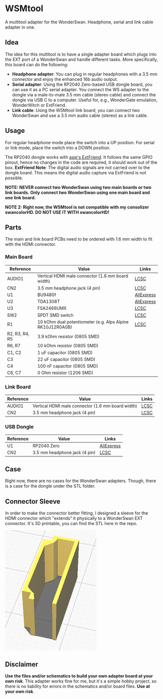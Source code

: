 # WSMtool
A multitool adapter for the WonderSwan. Headphone, serial and link cable adapter in one.

## Idea
The idea for this multitool is to have a single adapter board which plugs into the EXT port of a WonderSwan and handle different tasks.
More specifically, this board can do the following:
* **Headphone adapter**: You can plug in regular headphones with a 3.5 mm connector and enjoy the enhanced 16b audio output.
* **Serial adapter**: Using the RP2040 Zero-based USB dongle board, you can use it as a PC serial adapter. You connect the WS adapter to the dongle via a male-to-male 3.5 mm cable (stereo cable) and connect the dongle via USB C to a computer. Useful for, e.g., WonderGate emulation, WonderWitch or ExtFriend.
* **Link cable**: Using the WSMtool link board, you can connect two WonderSwan and use a 3.5 mm audio cable (stereo) as a link cable.

## Usage
For regular headphone mode place the switch into a UP position.
For serial or link mode, place the switch into a DOWN position.

The RP2040 dongle works with [asie's ExtFriend](https://github.com/WonderfulToolchain/ws-extfriend).
It follows the same GPIO pinout, hence no changes in the code are required, it should work out of the box.
**ExtFriend Note**: The digital audio signals are not carried over to the dongle board.
This means the digital audio capture via ExtFriend is not possible.

**NOTE: NEVER connect two WonderSwan using two main boards or two link boards. Only connect two WonderSwan using one main board and one link board.**

**NOTE 2: Right now, the WSMtool is not compatible with my consolizer swancolorHD. DO NOT USE IT WITH swancolorHD!**

## Parts
The main and link board PCBs need to be ordered with 1.6 mm width to fit with the HDMI connector.

### Main Board
| **Reference** | **Value**| **Links**
|---------------|----------|----------|
| AUDIO1        | Vertical HDMI male connector (1.6 mm board width) |[LCSC](https://lcsc.com/product-detail/D-Sub-DVI-HDMI-Connectors_Jing-Extension-of-the-Electronic-Co-920-867A2021Y10100_C168715.html)|
| CN2           | 3.5 mm headphone jack (4 pin) |[LCSC](https://www.lcsc.com/product-detail/_SHOU-HAN-_C431535.html)
| U1            | BU9480f |[AliExpress](https://aliexpress.com/item/1005005906822526.html)|
| U2            | TDA1308T |[AliExpress](https://aliexpress.com/item/33020207730.html)|
| U3            | FSA2466UMX | [LCSC](https://www.lcsc.com/product-detail/Analog-Switches-Multiplexers_onsemi-FSA2466UMX_C457657.html)|
| SW2           | SPDT SMD switch | [LCSC](https://www.lcsc.com/product-detail/Slide-Switches_SHOU-HAN-MINI-MSK12CO2_C2681570.html)|
| R1            | 10 kOhm dual potentiometer (e.g. Alps Alpine RK10J12R0A0B) |[LCSC](https://lcsc.com/product-detail/Variable-Resistors-Potentiometers_ALPSALPINE-RK10J12R0A0B_C351175.html)|
| R2, R3, R4, R5 | 3.9 kOhm resistor (0805 SMD) ||
| R6, R7 | 10 kOhm resistor (0805 SMD) ||
| C1, C2 | 1 uF capacitor (0805 SMD) ||
| C3 | 22 uF capacitor (0805 SMD) ||
| C4 | 100 nF capacitor (0805 SMD) ||
| C6, C7 | 0 Ohm resistor (1206 SMD) ||

### Link Board
| **Reference** | **Value**| **Links**
|---------------|----------|----------|
| AUDIO1        | Vertical HDMI male connector (1.6 mm board width) |[LCSC](https://lcsc.com/product-detail/D-Sub-DVI-HDMI-Connectors_Jing-Extension-of-the-Electronic-Co-920-867A2021Y10100_C168715.html)|
| CN2           | 3.5 mm headphone jack (4 pin) |[LCSC](https://lcsc.com/product-detail/Variable-Resistors-Potentiometers_ALPSALPINE-RK10J12R0A0B_C351175.html)

### USB Dongle
| **Reference** | **Value**| **Links**
|---------------|----------|----------|
| U1            | RP2040 Zero |[AliExpress](https://aliexpress.com/item/1005004967926448.html)|
| CN2           | 3.5 mm headphone jack (4 pin) |[LCSC](https://lcsc.com/product-detail/Variable-Resistors-Potentiometers_ALPSALPINE-RK10J12R0A0B_C351175.html)

## Case
Right now, there are no cases for the WonderSwan adapters. 
Though, there is a case for the dongle under the STL folder.

## Connector Sleeve
In order to make the connector better fitting, I designed a sleeve for the HDMI connector which "extends" it physically to a WonderSwan EXT connector. It's 3D printable, you can find the STL here in the repo.

![Connector Sleeve](./WS_Sleeve.png "Connector Sleeve")

## Disclaimer
**Use the files and/or schematics to build your own adapter board at your own risk**.
This adapter works fine for me, but it's a simple hobby project, so there is no liability for errors in the schematics and/or board files.
**Use at your own risk**.
